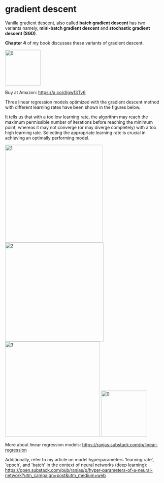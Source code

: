 # gradient descent

Vanilla gradient descent, also called **batch gradient descent** has two variants namely, **mini-batch gradient descent** and **stochastic gradient descent (SGD)**.

**Chapter 4** of my book discusses these variants of gradient descent.

<img width="115" alt="0" src="https://github.com/user-attachments/assets/c86f23ab-7707-408b-bfc7-ef5cddabdc58">

Buy at Amazon: https://a.co/d/gw13Tv6


Three linear regression models optimized with the gradient descent method with different learning rates have been shown in the figures below. 

It tells us that with a too low learning rate, the algorithm may reach the maximum permissible number of iterations before reaching the minimum point, whereas it may not converge (or may diverge completely) with a too high learning rate. Selecting the appropriate learning rate is crucial in achieving an optimally performing model.

<img width="316" alt="1" src="https://github.com/user-attachments/assets/453a37ea-469a-4373-8a79-ad2589a2e957">

<img width="320" alt="2" src="https://github.com/user-attachments/assets/5c2e2d4a-82b1-4fbf-bf7a-fd5cb6d40c1e">
<img width="308" alt="3" src="https://github.com/user-attachments/assets/69659f9d-42f7-47e1-88a7-b818b5ad93c6">

<img width="149" alt="0" src="https://github.com/user-attachments/assets/71f249d0-1df0-429f-843a-9ac8936d3d92">


More about linear regression models: https://ranjas.substack.com/p/linear-regression

Additionally, refer to my article on model hyperparameters 'learning rate', 'epoch', and 'batch' in the context of neural networks (deep learning):
https://open.substack.com/pub/ranjas/p/hyper-parameters-of-a-neural-network?utm_campaign=post&utm_medium=web




